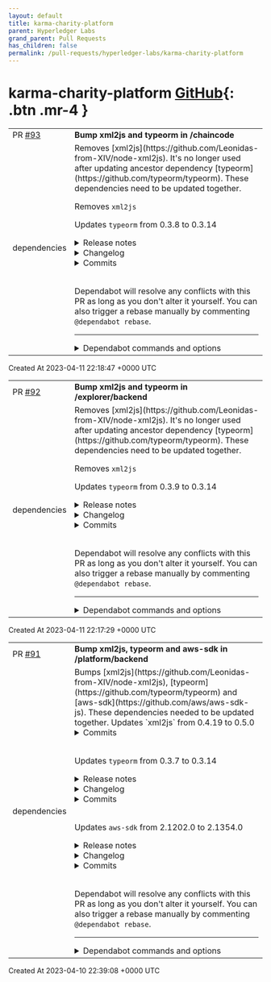 ```yaml
---
layout: default
title: karma-charity-platform
parent: Hyperledger Labs
grand_parent: Pull Requests
has_children: false
permalink: /pull-requests/hyperledger-labs/karma-charity-platform
---
```


# karma-charity-platform <span class="fs-3 right-align">[GitHub](https://github.com/hyperledger-labs/karma-charity-platform){: .btn .mr-4 }</span>


<div>
    <table>
        <tr>
            <td>
                PR <a href="https://github.com/hyperledger-labs/karma-charity-platform/pull/93" class=".btn">#93</a>
            </td>
            <td>
                <b>
                    Bump xml2js and typeorm in /chaincode
                </b>
            </td>
        </tr>
        <tr>
            <td>
                <span class="chip">dependencies</span>
            </td>
            <td>
                Removes [xml2js](https://github.com/Leonidas-from-XIV/node-xml2js). It's no longer used after updating ancestor dependency [typeorm](https://github.com/typeorm/typeorm). These dependencies need to be updated together.

Removes `xml2js`

Updates `typeorm` from 0.3.8 to 0.3.14
<details>
<summary>Release notes</summary>
<p><em>Sourced from <a href="https://github.com/typeorm/typeorm/releases">typeorm's releases</a>.</em></p>
<blockquote>
<h2>0.3.14</h2>
<h3>Bug Fixes</h3>
<ul>
<li>drop xml &amp; yml connection option support. Addresses security issues in underlying dependency (<a href="https://redirect.github.com/typeorm/typeorm/issues/9930">#9930</a>) (<a href="https://github.com/typeorm/typeorm/commit/7dac12c2b18be34fb63ebfde988eb0825ec21384">7dac12c</a>)</li>
</ul>
<h3>Features</h3>
<ul>
<li>QueryBuilder performance optimizations (<a href="https://redirect.github.com/typeorm/typeorm/issues/9914">#9914</a>) (<a href="https://github.com/typeorm/typeorm/commit/12e9db07b6b9676e63fff5f55a45b1d269716ed9">12e9db0</a>)</li>
</ul>
<h2>0.3.13</h2>
<h3>Bug Fixes</h3>
<ul>
<li>firstCapital=true not working in camelCase() function (<a href="https://github.com/typeorm/typeorm/commit/f1330ad6e23bea65a16b4f1c4199f10f3fa7282b">f1330ad</a>)</li>
<li>handles &quot;query&quot; relation loading strategy for TreeRepositories (<a href="https://redirect.github.com/typeorm/typeorm/issues/9680">#9680</a>) (<a href="https://github.com/typeorm/typeorm/commit/a11809e1b20cc77fd2767b8bab2500a0c7e20d23">a11809e</a>), closes <a href="https://redirect.github.com/typeorm/typeorm/issues/9673">#9673</a></li>
<li>improve EntityNotFound error message in QueryBuilder.findOneOrFail (<a href="https://redirect.github.com/typeorm/typeorm/issues/9872">#9872</a>) (<a href="https://github.com/typeorm/typeorm/commit/f7f68178640120d8c1e92b8c9be0eeaa8262b4f3">f7f6817</a>)</li>
<li>loading tables with fk in sqlite query runner (<a href="https://redirect.github.com/typeorm/typeorm/issues/9875">#9875</a>) (<a href="https://github.com/typeorm/typeorm/commit/4997da054b5cfafdbdf374b3e554e5c4e0590da7">4997da0</a>), closes <a href="https://redirect.github.com/typeorm/typeorm/issues/9266">#9266</a></li>
<li>prevent foreign key support during migration batch under sqlite (<a href="https://redirect.github.com/typeorm/typeorm/issues/9775">#9775</a>) (<a href="https://github.com/typeorm/typeorm/commit/197cc05e90c0182357d85aa1ce7ae45de99d9d98">197cc05</a>), closes <a href="https://redirect.github.com/typeorm/typeorm/issues/9770">#9770</a></li>
<li>proper default value on generating migration when default value is a function calling [Postgres] (<a href="https://redirect.github.com/typeorm/typeorm/issues/9830">#9830</a>) (<a href="https://github.com/typeorm/typeorm/commit/bebba05388a40a9f278a450d4a988865c158abb7">bebba05</a>)</li>
<li>react-native doesn't properly work in ESM projects because of circular dependency (<a href="https://redirect.github.com/typeorm/typeorm/issues/9765">#9765</a>) (<a href="https://github.com/typeorm/typeorm/commit/099fcd9b104bc930faea08f97ee3d5610118e0c4">099fcd9</a>)</li>
<li>resolve issues for mssql migration when simple-enum was changed (<a href="https://github.com/typeorm/typeorm/commit/cb154d4ca36cda251fcb9eb05a29b7758ae813cf">cb154d4</a>), closes <a href="https://redirect.github.com/typeorm/typeorm/issues/7785">#7785</a> <a href="https://redirect.github.com/typeorm/typeorm/issues/9457">#9457</a> <a href="https://redirect.github.com/typeorm/typeorm/issues/7785">#7785</a> <a href="https://redirect.github.com/typeorm/typeorm/issues/9457">#9457</a></li>
<li>resolves issue with mssql column recreation (<a href="https://redirect.github.com/typeorm/typeorm/issues/9773">#9773</a>) (<a href="https://github.com/typeorm/typeorm/commit/07221a364682b567533c93130efb4f5189e009a9">07221a3</a>), closes <a href="https://redirect.github.com/typeorm/typeorm/issues/9399">#9399</a></li>
<li>transform values for FindOperators <a href="https://redirect.github.com/typeorm/typeorm/issues/9381">#9381</a> (<a href="https://redirect.github.com/typeorm/typeorm/issues/9777">#9777</a>) (<a href="https://github.com/typeorm/typeorm/commit/de1228deace974eca3e9dd3956208ebe4cd9347f">de1228d</a>), closes <a href="https://redirect.github.com/typeorm/typeorm/issues/9816">#9816</a></li>
<li>use forward slashes when normalizing path (<a href="https://redirect.github.com/typeorm/typeorm/issues/9768">#9768</a>) (<a href="https://github.com/typeorm/typeorm/commit/58fc08840a4a64ca1935391f4709a784c3f0b373">58fc088</a>), closes <a href="https://redirect.github.com/typeorm/typeorm/issues/9766">#9766</a></li>
<li>use object create if entity skip constructor is set (<a href="https://redirect.github.com/typeorm/typeorm/issues/9831">#9831</a>) (<a href="https://github.com/typeorm/typeorm/commit/a8689795dad796338e2a291a6a2fda89b00ef243">a868979</a>)</li>
</ul>
<h3>Features</h3>
<ul>
<li>add support for json datatype for sqlite (<a href="https://redirect.github.com/typeorm/typeorm/issues/9744">#9744</a>) (<a href="https://github.com/typeorm/typeorm/commit/4ac8c00117417ae622368aabe36d0fd5c676bd00">4ac8c00</a>)</li>
<li>add support for STI on EntitySchema (<a href="https://redirect.github.com/typeorm/typeorm/issues/9834">#9834</a>) (<a href="https://github.com/typeorm/typeorm/commit/bc306fb5a2c4dc02d04632af2b2f6c697a684356">bc306fb</a>), closes <a href="https://redirect.github.com/typeorm/typeorm/issues/9833">#9833</a></li>
<li>allow type FindOptionsOrderValue for order by object property (<a href="https://redirect.github.com/typeorm/typeorm/issues/9895">#9895</a>) (<a href="https://redirect.github.com/typeorm/typeorm/issues/9896">#9896</a>) (<a href="https://github.com/typeorm/typeorm/commit/0814970a9cc2c958199c9d74d1ef313de43dab50">0814970</a>)</li>
<li>Broadcast identifier for removed related entities  (<a href="https://redirect.github.com/typeorm/typeorm/issues/9913">#9913</a>) (<a href="https://github.com/typeorm/typeorm/commit/f530811b0da2863711db3467e55bf815c66b4b4b">f530811</a>)</li>
<li>leftJoinAndMapOne and innerJoinAndMapOne map result to entity (<a href="https://redirect.github.com/typeorm/typeorm/issues/9354">#9354</a>) (<a href="https://github.com/typeorm/typeorm/commit/947ffc34324c1d692496804e43dafa6302efc1db">947ffc3</a>)</li>
</ul>
<h2>0.3.12</h2>
<h3>Bug Fixes</h3>
<ul>
<li>allow to pass ObjectLiteral in mongo find where condition (<a href="https://redirect.github.com/typeorm/typeorm/issues/9632">#9632</a>) (<a href="https://github.com/typeorm/typeorm/commit/4eda5df8693d1a659ff5c3461124cf05619fdd72">4eda5df</a>), closes <a href="https://redirect.github.com/typeorm/typeorm/issues/9518">#9518</a></li>
<li>DataSource.setOptions doesn't properly update the database in the drivers (<a href="https://redirect.github.com/typeorm/typeorm/issues/9635">#9635</a>) (<a href="https://github.com/typeorm/typeorm/commit/a95bed7c05d10eb4b508e225faa4cb3c7ea7944f">a95bed7</a>)</li>
<li>Fix grammar error in no migrations found log (<a href="https://redirect.github.com/typeorm/typeorm/issues/9754">#9754</a>) (<a href="https://github.com/typeorm/typeorm/commit/6fb212187fdf97c07c41aad20d4f5503dfd44215">6fb2121</a>)</li>
<li>improved <code>FindOptionsWhere</code> behavior with union types (<a href="https://redirect.github.com/typeorm/typeorm/issues/9607">#9607</a>) (<a href="https://github.com/typeorm/typeorm/commit/7726f5ad1ec0c826510202a0f2cbeea705547eee">7726f5a</a>)</li>
<li>Incorrect enum default value when table name contains dash character (<a href="https://redirect.github.com/typeorm/typeorm/issues/9685">#9685</a>) (<a href="https://github.com/typeorm/typeorm/commit/b3b0c118a40441b31ac18ee7ce0cea0696b701ab">b3b0c11</a>)</li>
<li>incorrect sorting of entities with multi-inheritances (<a href="https://redirect.github.com/typeorm/typeorm/issues/9406">#9406</a>) (<a href="https://github.com/typeorm/typeorm/commit/54ca9dd801a77e011c2faf056b9e12845ccde82b">54ca9dd</a>)</li>
<li>make sure &quot;require&quot; is defined in the environment (<a href="https://github.com/typeorm/typeorm/commit/1a9b9fbcd683b2a28acbd26e39ac98dc6b60f001">1a9b9fb</a>)</li>
<li>materialized hints support for cte (<a href="https://redirect.github.com/typeorm/typeorm/issues/9605">#9605</a>) (<a href="https://github.com/typeorm/typeorm/commit/67973b4726500fc835639ffc302e0b6b20093df4">67973b4</a>)</li>
<li>multiple select queries during db sync in sqlite (<a href="https://redirect.github.com/typeorm/typeorm/issues/9639">#9639</a>) (<a href="https://github.com/typeorm/typeorm/commit/6c928a4aa002cf5db0733055c0a754e97e4b43b3">6c928a4</a>)</li>
<li>overriding caching settings when alwaysEnabled is true (<a href="https://redirect.github.com/typeorm/typeorm/issues/9731">#9731</a>) (<a href="https://github.com/typeorm/typeorm/commit/4df969ea6254f9f69c371a72d80e857ab7c1f62d">4df969e</a>)</li>
<li>redundant Unique constraint on primary join column in Postgres (<a href="https://redirect.github.com/typeorm/typeorm/issues/9677">#9677</a>) (<a href="https://github.com/typeorm/typeorm/commit/b8704f87d2e06c048dea3f0b408ab18738acf7d7">b8704f8</a>)</li>
<li>remove unnecessary .js extension in imports (<a href="https://redirect.github.com/typeorm/typeorm/issues/9713">#9713</a>) (<a href="https://github.com/typeorm/typeorm/commit/6b37e3818bd74541cadbd44e55c84df510e41e3a">6b37e38</a>)</li>
<li>resolve issue with &quot;simple-enum&quot; synchronization in SQLite (<a href="https://redirect.github.com/typeorm/typeorm/issues/9716">#9716</a>) (<a href="https://github.com/typeorm/typeorm/commit/c77c43e2423201bdc2ede85ae921447570685585">c77c43e</a>), closes <a href="https://redirect.github.com/typeorm/typeorm/issues/9715">#9715</a></li>
</ul>
<!-- raw HTML omitted -->
</blockquote>
<p>... (truncated)</p>
</details>
<details>
<summary>Changelog</summary>
<p><em>Sourced from <a href="https://github.com/typeorm/typeorm/blob/master/CHANGELOG.md">typeorm's changelog</a>.</em></p>
<blockquote>
<h2><a href="https://github.com/typeorm/typeorm/compare/0.3.12...0.3.14">0.3.14</a> (2023-04-09)</h2>
<h3>Bug Fixes</h3>
<ul>
<li>drop xml &amp; yml connection option support. Addresses security issues in underlying dependency (<a href="https://redirect.github.com/typeorm/typeorm/issues/9930">#9930</a>) (<a href="https://github.com/typeorm/typeorm/commit/7dac12c2b18be34fb63ebfde988eb0825ec21384">7dac12c</a>)</li>
</ul>
<h3>Features</h3>
<ul>
<li>QueryBuilder performance optimizations (<a href="https://redirect.github.com/typeorm/typeorm/issues/9914">#9914</a>) (<a href="https://github.com/typeorm/typeorm/commit/12e9db07b6b9676e63fff5f55a45b1d269716ed9">12e9db0</a>)</li>
</ul>
<h2><a href="https://github.com/typeorm/typeorm/compare/0.3.12...0.3.13">0.3.13</a> (2023-04-06)</h2>
<h3>Bug Fixes</h3>
<ul>
<li>firstCapital=true not working in camelCase() function (<a href="https://github.com/typeorm/typeorm/commit/f1330ad6e23bea65a16b4f1c4199f10f3fa7282b">f1330ad</a>)</li>
<li>handles &quot;query&quot; relation loading strategy for TreeRepositories (<a href="https://redirect.github.com/typeorm/typeorm/issues/9680">#9680</a>) (<a href="https://github.com/typeorm/typeorm/commit/a11809e1b20cc77fd2767b8bab2500a0c7e20d23">a11809e</a>), closes <a href="https://redirect.github.com/typeorm/typeorm/issues/9673">#9673</a></li>
<li>improve EntityNotFound error message in QueryBuilder.findOneOrFail (<a href="https://redirect.github.com/typeorm/typeorm/issues/9872">#9872</a>) (<a href="https://github.com/typeorm/typeorm/commit/f7f68178640120d8c1e92b8c9be0eeaa8262b4f3">f7f6817</a>)</li>
<li>loading tables with fk in sqlite query runner (<a href="https://redirect.github.com/typeorm/typeorm/issues/9875">#9875</a>) (<a href="https://github.com/typeorm/typeorm/commit/4997da054b5cfafdbdf374b3e554e5c4e0590da7">4997da0</a>), closes <a href="https://redirect.github.com/typeorm/typeorm/issues/9266">#9266</a></li>
<li>prevent foreign key support during migration batch under sqlite (<a href="https://redirect.github.com/typeorm/typeorm/issues/9775">#9775</a>) (<a href="https://github.com/typeorm/typeorm/commit/197cc05e90c0182357d85aa1ce7ae45de99d9d98">197cc05</a>), closes <a href="https://redirect.github.com/typeorm/typeorm/issues/9770">#9770</a></li>
<li>proper default value on generating migration when default value is a function calling [Postgres] (<a href="https://redirect.github.com/typeorm/typeorm/issues/9830">#9830</a>) (<a href="https://github.com/typeorm/typeorm/commit/bebba05388a40a9f278a450d4a988865c158abb7">bebba05</a>)</li>
<li>react-native doesn't properly work in ESM projects because of circular dependency (<a href="https://redirect.github.com/typeorm/typeorm/issues/9765">#9765</a>) (<a href="https://github.com/typeorm/typeorm/commit/099fcd9b104bc930faea08f97ee3d5610118e0c4">099fcd9</a>)</li>
<li>resolve issues for mssql migration when simple-enum was changed (<a href="https://github.com/typeorm/typeorm/commit/cb154d4ca36cda251fcb9eb05a29b7758ae813cf">cb154d4</a>), closes <a href="https://redirect.github.com/typeorm/typeorm/issues/7785">#7785</a> <a href="https://redirect.github.com/typeorm/typeorm/issues/9457">#9457</a> <a href="https://redirect.github.com/typeorm/typeorm/issues/7785">#7785</a> <a href="https://redirect.github.com/typeorm/typeorm/issues/9457">#9457</a></li>
<li>resolves issue with mssql column recreation (<a href="https://redirect.github.com/typeorm/typeorm/issues/9773">#9773</a>) (<a href="https://github.com/typeorm/typeorm/commit/07221a364682b567533c93130efb4f5189e009a9">07221a3</a>), closes <a href="https://redirect.github.com/typeorm/typeorm/issues/9399">#9399</a></li>
<li>transform values for FindOperators <a href="https://redirect.github.com/typeorm/typeorm/issues/9381">#9381</a> (<a href="https://redirect.github.com/typeorm/typeorm/issues/9777">#9777</a>) (<a href="https://github.com/typeorm/typeorm/commit/de1228deace974eca3e9dd3956208ebe4cd9347f">de1228d</a>), closes <a href="https://redirect.github.com/typeorm/typeorm/issues/9816">#9816</a></li>
<li>use forward slashes when normalizing path (<a href="https://redirect.github.com/typeorm/typeorm/issues/9768">#9768</a>) (<a href="https://github.com/typeorm/typeorm/commit/58fc08840a4a64ca1935391f4709a784c3f0b373">58fc088</a>), closes <a href="https://redirect.github.com/typeorm/typeorm/issues/9766">#9766</a></li>
<li>use object create if entity skip constructor is set (<a href="https://redirect.github.com/typeorm/typeorm/issues/9831">#9831</a>) (<a href="https://github.com/typeorm/typeorm/commit/a8689795dad796338e2a291a6a2fda89b00ef243">a868979</a>)</li>
</ul>
<h3>Features</h3>
<ul>
<li>add support for json datatype for sqlite (<a href="https://redirect.github.com/typeorm/typeorm/issues/9744">#9744</a>) (<a href="https://github.com/typeorm/typeorm/commit/4ac8c00117417ae622368aabe36d0fd5c676bd00">4ac8c00</a>)</li>
<li>add support for STI on EntitySchema (<a href="https://redirect.github.com/typeorm/typeorm/issues/9834">#9834</a>) (<a href="https://github.com/typeorm/typeorm/commit/bc306fb5a2c4dc02d04632af2b2f6c697a684356">bc306fb</a>), closes <a href="https://redirect.github.com/typeorm/typeorm/issues/9833">#9833</a></li>
<li>allow type FindOptionsOrderValue for order by object property (<a href="https://redirect.github.com/typeorm/typeorm/issues/9895">#9895</a>) (<a href="https://redirect.github.com/typeorm/typeorm/issues/9896">#9896</a>) (<a href="https://github.com/typeorm/typeorm/commit/0814970a9cc2c958199c9d74d1ef313de43dab50">0814970</a>)</li>
<li>Broadcast identifier for removed related entities  (<a href="https://redirect.github.com/typeorm/typeorm/issues/9913">#9913</a>) (<a href="https://github.com/typeorm/typeorm/commit/f530811b0da2863711db3467e55bf815c66b4b4b">f530811</a>)</li>
<li>leftJoinAndMapOne and innerJoinAndMapOne map result to entity (<a href="https://redirect.github.com/typeorm/typeorm/issues/9354">#9354</a>) (<a href="https://github.com/typeorm/typeorm/commit/947ffc34324c1d692496804e43dafa6302efc1db">947ffc3</a>)</li>
</ul>
<h2><a href="https://github.com/typeorm/typeorm/compare/0.3.11...0.3.12">0.3.12</a> (2023-02-07)</h2>
<h3>Bug Fixes</h3>
<ul>
<li>allow to pass ObjectLiteral in mongo find where condition (<a href="https://redirect.github.com/typeorm/typeorm/issues/9632">#9632</a>) (<a href="https://github.com/typeorm/typeorm/commit/4eda5df8693d1a659ff5c3461124cf05619fdd72">4eda5df</a>), closes <a href="https://redirect.github.com/typeorm/typeorm/issues/9518">#9518</a></li>
<li>DataSource.setOptions doesn't properly update the database in the drivers (<a href="https://redirect.github.com/typeorm/typeorm/issues/9635">#9635</a>) (<a href="https://github.com/typeorm/typeorm/commit/a95bed7c05d10eb4b508e225faa4cb3c7ea7944f">a95bed7</a>)</li>
<li>Fix grammar error in no migrations found log (<a href="https://redirect.github.com/typeorm/typeorm/issues/9754">#9754</a>) (<a href="https://github.com/typeorm/typeorm/commit/6fb212187fdf97c07c41aad20d4f5503dfd44215">6fb2121</a>)</li>
<li>improved <code>FindOptionsWhere</code> behavior with union types (<a href="https://redirect.github.com/typeorm/typeorm/issues/9607">#9607</a>) (<a href="https://github.com/typeorm/typeorm/commit/7726f5ad1ec0c826510202a0f2cbeea705547eee">7726f5a</a>)</li>
<li>Incorrect enum default value when table name contains dash character (<a href="https://redirect.github.com/typeorm/typeorm/issues/9685">#9685</a>) (<a href="https://github.com/typeorm/typeorm/commit/b3b0c118a40441b31ac18ee7ce0cea0696b701ab">b3b0c11</a>)</li>
<li>incorrect sorting of entities with multi-inheritances (<a href="https://redirect.github.com/typeorm/typeorm/issues/9406">#9406</a>) (<a href="https://github.com/typeorm/typeorm/commit/54ca9dd801a77e011c2faf056b9e12845ccde82b">54ca9dd</a>)</li>
<li>make sure &quot;require&quot; is defined in the environment (<a href="https://github.com/typeorm/typeorm/commit/1a9b9fbcd683b2a28acbd26e39ac98dc6b60f001">1a9b9fb</a>)</li>
<li>materialized hints support for cte (<a href="https://redirect.github.com/typeorm/typeorm/issues/9605">#9605</a>) (<a href="https://github.com/typeorm/typeorm/commit/67973b4726500fc835639ffc302e0b6b20093df4">67973b4</a>)</li>
<li>multiple select queries during db sync in sqlite (<a href="https://redirect.github.com/typeorm/typeorm/issues/9639">#9639</a>) (<a href="https://github.com/typeorm/typeorm/commit/6c928a4aa002cf5db0733055c0a754e97e4b43b3">6c928a4</a>)</li>
<li>overriding caching settings when alwaysEnabled is true (<a href="https://redirect.github.com/typeorm/typeorm/issues/9731">#9731</a>) (<a href="https://github.com/typeorm/typeorm/commit/4df969ea6254f9f69c371a72d80e857ab7c1f62d">4df969e</a>)</li>
</ul>
<!-- raw HTML omitted -->
</blockquote>
<p>... (truncated)</p>
</details>
<details>
<summary>Commits</summary>
<ul>
<li><a href="https://github.com/typeorm/typeorm/commit/5e3c565dce843b2deeefa3327340a79e0fc54e66"><code>5e3c565</code></a> version bump</li>
<li><a href="https://github.com/typeorm/typeorm/commit/7dac12c2b18be34fb63ebfde988eb0825ec21384"><code>7dac12c</code></a> fix: drop xml &amp; yml connection option support (<a href="https://redirect.github.com/typeorm/typeorm/issues/9930">#9930</a>)</li>
<li><a href="https://github.com/typeorm/typeorm/commit/daf1b47a609cb5090b71e537668ee115a98b1dc9"><code>daf1b47</code></a> fix: wrong dependency version in init command</li>
<li><a href="https://github.com/typeorm/typeorm/commit/0194f179fee8f346bbf82325716df6935aebda5e"><code>0194f17</code></a> version bump</li>
<li><a href="https://github.com/typeorm/typeorm/commit/12e9db07b6b9676e63fff5f55a45b1d269716ed9"><code>12e9db0</code></a> feat: QueryBuilder performance optimizations (<a href="https://redirect.github.com/typeorm/typeorm/issues/9914">#9914</a>)</li>
<li><a href="https://github.com/typeorm/typeorm/commit/f1330ad6e23bea65a16b4f1c4199f10f3fa7282b"><code>f1330ad</code></a> fix: firstCapital=true not working in camelCase() function</li>
<li><a href="https://github.com/typeorm/typeorm/commit/a11809e1b20cc77fd2767b8bab2500a0c7e20d23"><code>a11809e</code></a> fix: handles &quot;query&quot; relation loading strategy for TreeRepositories (<a href="https://redirect.github.com/typeorm/typeorm/issues/9680">#9680</a>)</li>
<li><a href="https://github.com/typeorm/typeorm/commit/947ffc34324c1d692496804e43dafa6302efc1db"><code>947ffc3</code></a> feat: leftJoinAndMapOne and innerJoinAndMapOne map result to entity (<a href="https://redirect.github.com/typeorm/typeorm/issues/9354">#9354</a>)</li>
<li><a href="https://github.com/typeorm/typeorm/commit/de1228deace974eca3e9dd3956208ebe4cd9347f"><code>de1228d</code></a> fix: transform values for FindOperators <a href="https://redirect.github.com/typeorm/typeorm/issues/9381">#9381</a> (<a href="https://redirect.github.com/typeorm/typeorm/issues/9777">#9777</a>)</li>
<li><a href="https://github.com/typeorm/typeorm/commit/197cc05e90c0182357d85aa1ce7ae45de99d9d98"><code>197cc05</code></a> fix: prevent foreign key support during migration batch under sqlite (<a href="https://redirect.github.com/typeorm/typeorm/issues/9775">#9775</a>)</li>
<li>Additional commits viewable in <a href="https://github.com/typeorm/typeorm/compare/0.3.8...0.3.14">compare view</a></li>
</ul>
</details>
<br />


Dependabot will resolve any conflicts with this PR as long as you don't alter it yourself. You can also trigger a rebase manually by commenting `@dependabot rebase`.

[//]: # (dependabot-automerge-start)
[//]: # (dependabot-automerge-end)

---

<details>
<summary>Dependabot commands and options</summary>
<br />

You can trigger Dependabot actions by commenting on this PR:
- `@dependabot rebase` will rebase this PR
- `@dependabot recreate` will recreate this PR, overwriting any edits that have been made to it
- `@dependabot merge` will merge this PR after your CI passes on it
- `@dependabot squash and merge` will squash and merge this PR after your CI passes on it
- `@dependabot cancel merge` will cancel a previously requested merge and block automerging
- `@dependabot reopen` will reopen this PR if it is closed
- `@dependabot close` will close this PR and stop Dependabot recreating it. You can achieve the same result by closing it manually
- `@dependabot ignore this major version` will close this PR and stop Dependabot creating any more for this major version (unless you reopen the PR or upgrade to it yourself)
- `@dependabot ignore this minor version` will close this PR and stop Dependabot creating any more for this minor version (unless you reopen the PR or upgrade to it yourself)
- `@dependabot ignore this dependency` will close this PR and stop Dependabot creating any more for this dependency (unless you reopen the PR or upgrade to it yourself)
You can disable automated security fix PRs for this repo from the [Security Alerts page](https://github.com/hyperledger-labs/karma-charity-platform/network/alerts).

</details>
            </td>
        </tr>
    </table>
    <div class="right-align">
        Created At 2023-04-11 22:18:47 +0000 UTC
    </div>
</div>

<div>
    <table>
        <tr>
            <td>
                PR <a href="https://github.com/hyperledger-labs/karma-charity-platform/pull/92" class=".btn">#92</a>
            </td>
            <td>
                <b>
                    Bump xml2js and typeorm in /explorer/backend
                </b>
            </td>
        </tr>
        <tr>
            <td>
                <span class="chip">dependencies</span>
            </td>
            <td>
                Removes [xml2js](https://github.com/Leonidas-from-XIV/node-xml2js). It's no longer used after updating ancestor dependency [typeorm](https://github.com/typeorm/typeorm). These dependencies need to be updated together.

Removes `xml2js`

Updates `typeorm` from 0.3.9 to 0.3.14
<details>
<summary>Release notes</summary>
<p><em>Sourced from <a href="https://github.com/typeorm/typeorm/releases">typeorm's releases</a>.</em></p>
<blockquote>
<h2>0.3.14</h2>
<h3>Bug Fixes</h3>
<ul>
<li>drop xml &amp; yml connection option support. Addresses security issues in underlying dependency (<a href="https://redirect.github.com/typeorm/typeorm/issues/9930">#9930</a>) (<a href="https://github.com/typeorm/typeorm/commit/7dac12c2b18be34fb63ebfde988eb0825ec21384">7dac12c</a>)</li>
</ul>
<h3>Features</h3>
<ul>
<li>QueryBuilder performance optimizations (<a href="https://redirect.github.com/typeorm/typeorm/issues/9914">#9914</a>) (<a href="https://github.com/typeorm/typeorm/commit/12e9db07b6b9676e63fff5f55a45b1d269716ed9">12e9db0</a>)</li>
</ul>
<h2>0.3.13</h2>
<h3>Bug Fixes</h3>
<ul>
<li>firstCapital=true not working in camelCase() function (<a href="https://github.com/typeorm/typeorm/commit/f1330ad6e23bea65a16b4f1c4199f10f3fa7282b">f1330ad</a>)</li>
<li>handles &quot;query&quot; relation loading strategy for TreeRepositories (<a href="https://redirect.github.com/typeorm/typeorm/issues/9680">#9680</a>) (<a href="https://github.com/typeorm/typeorm/commit/a11809e1b20cc77fd2767b8bab2500a0c7e20d23">a11809e</a>), closes <a href="https://redirect.github.com/typeorm/typeorm/issues/9673">#9673</a></li>
<li>improve EntityNotFound error message in QueryBuilder.findOneOrFail (<a href="https://redirect.github.com/typeorm/typeorm/issues/9872">#9872</a>) (<a href="https://github.com/typeorm/typeorm/commit/f7f68178640120d8c1e92b8c9be0eeaa8262b4f3">f7f6817</a>)</li>
<li>loading tables with fk in sqlite query runner (<a href="https://redirect.github.com/typeorm/typeorm/issues/9875">#9875</a>) (<a href="https://github.com/typeorm/typeorm/commit/4997da054b5cfafdbdf374b3e554e5c4e0590da7">4997da0</a>), closes <a href="https://redirect.github.com/typeorm/typeorm/issues/9266">#9266</a></li>
<li>prevent foreign key support during migration batch under sqlite (<a href="https://redirect.github.com/typeorm/typeorm/issues/9775">#9775</a>) (<a href="https://github.com/typeorm/typeorm/commit/197cc05e90c0182357d85aa1ce7ae45de99d9d98">197cc05</a>), closes <a href="https://redirect.github.com/typeorm/typeorm/issues/9770">#9770</a></li>
<li>proper default value on generating migration when default value is a function calling [Postgres] (<a href="https://redirect.github.com/typeorm/typeorm/issues/9830">#9830</a>) (<a href="https://github.com/typeorm/typeorm/commit/bebba05388a40a9f278a450d4a988865c158abb7">bebba05</a>)</li>
<li>react-native doesn't properly work in ESM projects because of circular dependency (<a href="https://redirect.github.com/typeorm/typeorm/issues/9765">#9765</a>) (<a href="https://github.com/typeorm/typeorm/commit/099fcd9b104bc930faea08f97ee3d5610118e0c4">099fcd9</a>)</li>
<li>resolve issues for mssql migration when simple-enum was changed (<a href="https://github.com/typeorm/typeorm/commit/cb154d4ca36cda251fcb9eb05a29b7758ae813cf">cb154d4</a>), closes <a href="https://redirect.github.com/typeorm/typeorm/issues/7785">#7785</a> <a href="https://redirect.github.com/typeorm/typeorm/issues/9457">#9457</a> <a href="https://redirect.github.com/typeorm/typeorm/issues/7785">#7785</a> <a href="https://redirect.github.com/typeorm/typeorm/issues/9457">#9457</a></li>
<li>resolves issue with mssql column recreation (<a href="https://redirect.github.com/typeorm/typeorm/issues/9773">#9773</a>) (<a href="https://github.com/typeorm/typeorm/commit/07221a364682b567533c93130efb4f5189e009a9">07221a3</a>), closes <a href="https://redirect.github.com/typeorm/typeorm/issues/9399">#9399</a></li>
<li>transform values for FindOperators <a href="https://redirect.github.com/typeorm/typeorm/issues/9381">#9381</a> (<a href="https://redirect.github.com/typeorm/typeorm/issues/9777">#9777</a>) (<a href="https://github.com/typeorm/typeorm/commit/de1228deace974eca3e9dd3956208ebe4cd9347f">de1228d</a>), closes <a href="https://redirect.github.com/typeorm/typeorm/issues/9816">#9816</a></li>
<li>use forward slashes when normalizing path (<a href="https://redirect.github.com/typeorm/typeorm/issues/9768">#9768</a>) (<a href="https://github.com/typeorm/typeorm/commit/58fc08840a4a64ca1935391f4709a784c3f0b373">58fc088</a>), closes <a href="https://redirect.github.com/typeorm/typeorm/issues/9766">#9766</a></li>
<li>use object create if entity skip constructor is set (<a href="https://redirect.github.com/typeorm/typeorm/issues/9831">#9831</a>) (<a href="https://github.com/typeorm/typeorm/commit/a8689795dad796338e2a291a6a2fda89b00ef243">a868979</a>)</li>
</ul>
<h3>Features</h3>
<ul>
<li>add support for json datatype for sqlite (<a href="https://redirect.github.com/typeorm/typeorm/issues/9744">#9744</a>) (<a href="https://github.com/typeorm/typeorm/commit/4ac8c00117417ae622368aabe36d0fd5c676bd00">4ac8c00</a>)</li>
<li>add support for STI on EntitySchema (<a href="https://redirect.github.com/typeorm/typeorm/issues/9834">#9834</a>) (<a href="https://github.com/typeorm/typeorm/commit/bc306fb5a2c4dc02d04632af2b2f6c697a684356">bc306fb</a>), closes <a href="https://redirect.github.com/typeorm/typeorm/issues/9833">#9833</a></li>
<li>allow type FindOptionsOrderValue for order by object property (<a href="https://redirect.github.com/typeorm/typeorm/issues/9895">#9895</a>) (<a href="https://redirect.github.com/typeorm/typeorm/issues/9896">#9896</a>) (<a href="https://github.com/typeorm/typeorm/commit/0814970a9cc2c958199c9d74d1ef313de43dab50">0814970</a>)</li>
<li>Broadcast identifier for removed related entities  (<a href="https://redirect.github.com/typeorm/typeorm/issues/9913">#9913</a>) (<a href="https://github.com/typeorm/typeorm/commit/f530811b0da2863711db3467e55bf815c66b4b4b">f530811</a>)</li>
<li>leftJoinAndMapOne and innerJoinAndMapOne map result to entity (<a href="https://redirect.github.com/typeorm/typeorm/issues/9354">#9354</a>) (<a href="https://github.com/typeorm/typeorm/commit/947ffc34324c1d692496804e43dafa6302efc1db">947ffc3</a>)</li>
</ul>
<h2>0.3.12</h2>
<h3>Bug Fixes</h3>
<ul>
<li>allow to pass ObjectLiteral in mongo find where condition (<a href="https://redirect.github.com/typeorm/typeorm/issues/9632">#9632</a>) (<a href="https://github.com/typeorm/typeorm/commit/4eda5df8693d1a659ff5c3461124cf05619fdd72">4eda5df</a>), closes <a href="https://redirect.github.com/typeorm/typeorm/issues/9518">#9518</a></li>
<li>DataSource.setOptions doesn't properly update the database in the drivers (<a href="https://redirect.github.com/typeorm/typeorm/issues/9635">#9635</a>) (<a href="https://github.com/typeorm/typeorm/commit/a95bed7c05d10eb4b508e225faa4cb3c7ea7944f">a95bed7</a>)</li>
<li>Fix grammar error in no migrations found log (<a href="https://redirect.github.com/typeorm/typeorm/issues/9754">#9754</a>) (<a href="https://github.com/typeorm/typeorm/commit/6fb212187fdf97c07c41aad20d4f5503dfd44215">6fb2121</a>)</li>
<li>improved <code>FindOptionsWhere</code> behavior with union types (<a href="https://redirect.github.com/typeorm/typeorm/issues/9607">#9607</a>) (<a href="https://github.com/typeorm/typeorm/commit/7726f5ad1ec0c826510202a0f2cbeea705547eee">7726f5a</a>)</li>
<li>Incorrect enum default value when table name contains dash character (<a href="https://redirect.github.com/typeorm/typeorm/issues/9685">#9685</a>) (<a href="https://github.com/typeorm/typeorm/commit/b3b0c118a40441b31ac18ee7ce0cea0696b701ab">b3b0c11</a>)</li>
<li>incorrect sorting of entities with multi-inheritances (<a href="https://redirect.github.com/typeorm/typeorm/issues/9406">#9406</a>) (<a href="https://github.com/typeorm/typeorm/commit/54ca9dd801a77e011c2faf056b9e12845ccde82b">54ca9dd</a>)</li>
<li>make sure &quot;require&quot; is defined in the environment (<a href="https://github.com/typeorm/typeorm/commit/1a9b9fbcd683b2a28acbd26e39ac98dc6b60f001">1a9b9fb</a>)</li>
<li>materialized hints support for cte (<a href="https://redirect.github.com/typeorm/typeorm/issues/9605">#9605</a>) (<a href="https://github.com/typeorm/typeorm/commit/67973b4726500fc835639ffc302e0b6b20093df4">67973b4</a>)</li>
<li>multiple select queries during db sync in sqlite (<a href="https://redirect.github.com/typeorm/typeorm/issues/9639">#9639</a>) (<a href="https://github.com/typeorm/typeorm/commit/6c928a4aa002cf5db0733055c0a754e97e4b43b3">6c928a4</a>)</li>
<li>overriding caching settings when alwaysEnabled is true (<a href="https://redirect.github.com/typeorm/typeorm/issues/9731">#9731</a>) (<a href="https://github.com/typeorm/typeorm/commit/4df969ea6254f9f69c371a72d80e857ab7c1f62d">4df969e</a>)</li>
<li>redundant Unique constraint on primary join column in Postgres (<a href="https://redirect.github.com/typeorm/typeorm/issues/9677">#9677</a>) (<a href="https://github.com/typeorm/typeorm/commit/b8704f87d2e06c048dea3f0b408ab18738acf7d7">b8704f8</a>)</li>
<li>remove unnecessary .js extension in imports (<a href="https://redirect.github.com/typeorm/typeorm/issues/9713">#9713</a>) (<a href="https://github.com/typeorm/typeorm/commit/6b37e3818bd74541cadbd44e55c84df510e41e3a">6b37e38</a>)</li>
<li>resolve issue with &quot;simple-enum&quot; synchronization in SQLite (<a href="https://redirect.github.com/typeorm/typeorm/issues/9716">#9716</a>) (<a href="https://github.com/typeorm/typeorm/commit/c77c43e2423201bdc2ede85ae921447570685585">c77c43e</a>), closes <a href="https://redirect.github.com/typeorm/typeorm/issues/9715">#9715</a></li>
</ul>
<!-- raw HTML omitted -->
</blockquote>
<p>... (truncated)</p>
</details>
<details>
<summary>Changelog</summary>
<p><em>Sourced from <a href="https://github.com/typeorm/typeorm/blob/master/CHANGELOG.md">typeorm's changelog</a>.</em></p>
<blockquote>
<h2><a href="https://github.com/typeorm/typeorm/compare/0.3.12...0.3.14">0.3.14</a> (2023-04-09)</h2>
<h3>Bug Fixes</h3>
<ul>
<li>drop xml &amp; yml connection option support. Addresses security issues in underlying dependency (<a href="https://redirect.github.com/typeorm/typeorm/issues/9930">#9930</a>) (<a href="https://github.com/typeorm/typeorm/commit/7dac12c2b18be34fb63ebfde988eb0825ec21384">7dac12c</a>)</li>
</ul>
<h3>Features</h3>
<ul>
<li>QueryBuilder performance optimizations (<a href="https://redirect.github.com/typeorm/typeorm/issues/9914">#9914</a>) (<a href="https://github.com/typeorm/typeorm/commit/12e9db07b6b9676e63fff5f55a45b1d269716ed9">12e9db0</a>)</li>
</ul>
<h2><a href="https://github.com/typeorm/typeorm/compare/0.3.12...0.3.13">0.3.13</a> (2023-04-06)</h2>
<h3>Bug Fixes</h3>
<ul>
<li>firstCapital=true not working in camelCase() function (<a href="https://github.com/typeorm/typeorm/commit/f1330ad6e23bea65a16b4f1c4199f10f3fa7282b">f1330ad</a>)</li>
<li>handles &quot;query&quot; relation loading strategy for TreeRepositories (<a href="https://redirect.github.com/typeorm/typeorm/issues/9680">#9680</a>) (<a href="https://github.com/typeorm/typeorm/commit/a11809e1b20cc77fd2767b8bab2500a0c7e20d23">a11809e</a>), closes <a href="https://redirect.github.com/typeorm/typeorm/issues/9673">#9673</a></li>
<li>improve EntityNotFound error message in QueryBuilder.findOneOrFail (<a href="https://redirect.github.com/typeorm/typeorm/issues/9872">#9872</a>) (<a href="https://github.com/typeorm/typeorm/commit/f7f68178640120d8c1e92b8c9be0eeaa8262b4f3">f7f6817</a>)</li>
<li>loading tables with fk in sqlite query runner (<a href="https://redirect.github.com/typeorm/typeorm/issues/9875">#9875</a>) (<a href="https://github.com/typeorm/typeorm/commit/4997da054b5cfafdbdf374b3e554e5c4e0590da7">4997da0</a>), closes <a href="https://redirect.github.com/typeorm/typeorm/issues/9266">#9266</a></li>
<li>prevent foreign key support during migration batch under sqlite (<a href="https://redirect.github.com/typeorm/typeorm/issues/9775">#9775</a>) (<a href="https://github.com/typeorm/typeorm/commit/197cc05e90c0182357d85aa1ce7ae45de99d9d98">197cc05</a>), closes <a href="https://redirect.github.com/typeorm/typeorm/issues/9770">#9770</a></li>
<li>proper default value on generating migration when default value is a function calling [Postgres] (<a href="https://redirect.github.com/typeorm/typeorm/issues/9830">#9830</a>) (<a href="https://github.com/typeorm/typeorm/commit/bebba05388a40a9f278a450d4a988865c158abb7">bebba05</a>)</li>
<li>react-native doesn't properly work in ESM projects because of circular dependency (<a href="https://redirect.github.com/typeorm/typeorm/issues/9765">#9765</a>) (<a href="https://github.com/typeorm/typeorm/commit/099fcd9b104bc930faea08f97ee3d5610118e0c4">099fcd9</a>)</li>
<li>resolve issues for mssql migration when simple-enum was changed (<a href="https://github.com/typeorm/typeorm/commit/cb154d4ca36cda251fcb9eb05a29b7758ae813cf">cb154d4</a>), closes <a href="https://redirect.github.com/typeorm/typeorm/issues/7785">#7785</a> <a href="https://redirect.github.com/typeorm/typeorm/issues/9457">#9457</a> <a href="https://redirect.github.com/typeorm/typeorm/issues/7785">#7785</a> <a href="https://redirect.github.com/typeorm/typeorm/issues/9457">#9457</a></li>
<li>resolves issue with mssql column recreation (<a href="https://redirect.github.com/typeorm/typeorm/issues/9773">#9773</a>) (<a href="https://github.com/typeorm/typeorm/commit/07221a364682b567533c93130efb4f5189e009a9">07221a3</a>), closes <a href="https://redirect.github.com/typeorm/typeorm/issues/9399">#9399</a></li>
<li>transform values for FindOperators <a href="https://redirect.github.com/typeorm/typeorm/issues/9381">#9381</a> (<a href="https://redirect.github.com/typeorm/typeorm/issues/9777">#9777</a>) (<a href="https://github.com/typeorm/typeorm/commit/de1228deace974eca3e9dd3956208ebe4cd9347f">de1228d</a>), closes <a href="https://redirect.github.com/typeorm/typeorm/issues/9816">#9816</a></li>
<li>use forward slashes when normalizing path (<a href="https://redirect.github.com/typeorm/typeorm/issues/9768">#9768</a>) (<a href="https://github.com/typeorm/typeorm/commit/58fc08840a4a64ca1935391f4709a784c3f0b373">58fc088</a>), closes <a href="https://redirect.github.com/typeorm/typeorm/issues/9766">#9766</a></li>
<li>use object create if entity skip constructor is set (<a href="https://redirect.github.com/typeorm/typeorm/issues/9831">#9831</a>) (<a href="https://github.com/typeorm/typeorm/commit/a8689795dad796338e2a291a6a2fda89b00ef243">a868979</a>)</li>
</ul>
<h3>Features</h3>
<ul>
<li>add support for json datatype for sqlite (<a href="https://redirect.github.com/typeorm/typeorm/issues/9744">#9744</a>) (<a href="https://github.com/typeorm/typeorm/commit/4ac8c00117417ae622368aabe36d0fd5c676bd00">4ac8c00</a>)</li>
<li>add support for STI on EntitySchema (<a href="https://redirect.github.com/typeorm/typeorm/issues/9834">#9834</a>) (<a href="https://github.com/typeorm/typeorm/commit/bc306fb5a2c4dc02d04632af2b2f6c697a684356">bc306fb</a>), closes <a href="https://redirect.github.com/typeorm/typeorm/issues/9833">#9833</a></li>
<li>allow type FindOptionsOrderValue for order by object property (<a href="https://redirect.github.com/typeorm/typeorm/issues/9895">#9895</a>) (<a href="https://redirect.github.com/typeorm/typeorm/issues/9896">#9896</a>) (<a href="https://github.com/typeorm/typeorm/commit/0814970a9cc2c958199c9d74d1ef313de43dab50">0814970</a>)</li>
<li>Broadcast identifier for removed related entities  (<a href="https://redirect.github.com/typeorm/typeorm/issues/9913">#9913</a>) (<a href="https://github.com/typeorm/typeorm/commit/f530811b0da2863711db3467e55bf815c66b4b4b">f530811</a>)</li>
<li>leftJoinAndMapOne and innerJoinAndMapOne map result to entity (<a href="https://redirect.github.com/typeorm/typeorm/issues/9354">#9354</a>) (<a href="https://github.com/typeorm/typeorm/commit/947ffc34324c1d692496804e43dafa6302efc1db">947ffc3</a>)</li>
</ul>
<h2><a href="https://github.com/typeorm/typeorm/compare/0.3.11...0.3.12">0.3.12</a> (2023-02-07)</h2>
<h3>Bug Fixes</h3>
<ul>
<li>allow to pass ObjectLiteral in mongo find where condition (<a href="https://redirect.github.com/typeorm/typeorm/issues/9632">#9632</a>) (<a href="https://github.com/typeorm/typeorm/commit/4eda5df8693d1a659ff5c3461124cf05619fdd72">4eda5df</a>), closes <a href="https://redirect.github.com/typeorm/typeorm/issues/9518">#9518</a></li>
<li>DataSource.setOptions doesn't properly update the database in the drivers (<a href="https://redirect.github.com/typeorm/typeorm/issues/9635">#9635</a>) (<a href="https://github.com/typeorm/typeorm/commit/a95bed7c05d10eb4b508e225faa4cb3c7ea7944f">a95bed7</a>)</li>
<li>Fix grammar error in no migrations found log (<a href="https://redirect.github.com/typeorm/typeorm/issues/9754">#9754</a>) (<a href="https://github.com/typeorm/typeorm/commit/6fb212187fdf97c07c41aad20d4f5503dfd44215">6fb2121</a>)</li>
<li>improved <code>FindOptionsWhere</code> behavior with union types (<a href="https://redirect.github.com/typeorm/typeorm/issues/9607">#9607</a>) (<a href="https://github.com/typeorm/typeorm/commit/7726f5ad1ec0c826510202a0f2cbeea705547eee">7726f5a</a>)</li>
<li>Incorrect enum default value when table name contains dash character (<a href="https://redirect.github.com/typeorm/typeorm/issues/9685">#9685</a>) (<a href="https://github.com/typeorm/typeorm/commit/b3b0c118a40441b31ac18ee7ce0cea0696b701ab">b3b0c11</a>)</li>
<li>incorrect sorting of entities with multi-inheritances (<a href="https://redirect.github.com/typeorm/typeorm/issues/9406">#9406</a>) (<a href="https://github.com/typeorm/typeorm/commit/54ca9dd801a77e011c2faf056b9e12845ccde82b">54ca9dd</a>)</li>
<li>make sure &quot;require&quot; is defined in the environment (<a href="https://github.com/typeorm/typeorm/commit/1a9b9fbcd683b2a28acbd26e39ac98dc6b60f001">1a9b9fb</a>)</li>
<li>materialized hints support for cte (<a href="https://redirect.github.com/typeorm/typeorm/issues/9605">#9605</a>) (<a href="https://github.com/typeorm/typeorm/commit/67973b4726500fc835639ffc302e0b6b20093df4">67973b4</a>)</li>
<li>multiple select queries during db sync in sqlite (<a href="https://redirect.github.com/typeorm/typeorm/issues/9639">#9639</a>) (<a href="https://github.com/typeorm/typeorm/commit/6c928a4aa002cf5db0733055c0a754e97e4b43b3">6c928a4</a>)</li>
<li>overriding caching settings when alwaysEnabled is true (<a href="https://redirect.github.com/typeorm/typeorm/issues/9731">#9731</a>) (<a href="https://github.com/typeorm/typeorm/commit/4df969ea6254f9f69c371a72d80e857ab7c1f62d">4df969e</a>)</li>
</ul>
<!-- raw HTML omitted -->
</blockquote>
<p>... (truncated)</p>
</details>
<details>
<summary>Commits</summary>
<ul>
<li><a href="https://github.com/typeorm/typeorm/commit/5e3c565dce843b2deeefa3327340a79e0fc54e66"><code>5e3c565</code></a> version bump</li>
<li><a href="https://github.com/typeorm/typeorm/commit/7dac12c2b18be34fb63ebfde988eb0825ec21384"><code>7dac12c</code></a> fix: drop xml &amp; yml connection option support (<a href="https://redirect.github.com/typeorm/typeorm/issues/9930">#9930</a>)</li>
<li><a href="https://github.com/typeorm/typeorm/commit/daf1b47a609cb5090b71e537668ee115a98b1dc9"><code>daf1b47</code></a> fix: wrong dependency version in init command</li>
<li><a href="https://github.com/typeorm/typeorm/commit/0194f179fee8f346bbf82325716df6935aebda5e"><code>0194f17</code></a> version bump</li>
<li><a href="https://github.com/typeorm/typeorm/commit/12e9db07b6b9676e63fff5f55a45b1d269716ed9"><code>12e9db0</code></a> feat: QueryBuilder performance optimizations (<a href="https://redirect.github.com/typeorm/typeorm/issues/9914">#9914</a>)</li>
<li><a href="https://github.com/typeorm/typeorm/commit/f1330ad6e23bea65a16b4f1c4199f10f3fa7282b"><code>f1330ad</code></a> fix: firstCapital=true not working in camelCase() function</li>
<li><a href="https://github.com/typeorm/typeorm/commit/a11809e1b20cc77fd2767b8bab2500a0c7e20d23"><code>a11809e</code></a> fix: handles &quot;query&quot; relation loading strategy for TreeRepositories (<a href="https://redirect.github.com/typeorm/typeorm/issues/9680">#9680</a>)</li>
<li><a href="https://github.com/typeorm/typeorm/commit/947ffc34324c1d692496804e43dafa6302efc1db"><code>947ffc3</code></a> feat: leftJoinAndMapOne and innerJoinAndMapOne map result to entity (<a href="https://redirect.github.com/typeorm/typeorm/issues/9354">#9354</a>)</li>
<li><a href="https://github.com/typeorm/typeorm/commit/de1228deace974eca3e9dd3956208ebe4cd9347f"><code>de1228d</code></a> fix: transform values for FindOperators <a href="https://redirect.github.com/typeorm/typeorm/issues/9381">#9381</a> (<a href="https://redirect.github.com/typeorm/typeorm/issues/9777">#9777</a>)</li>
<li><a href="https://github.com/typeorm/typeorm/commit/197cc05e90c0182357d85aa1ce7ae45de99d9d98"><code>197cc05</code></a> fix: prevent foreign key support during migration batch under sqlite (<a href="https://redirect.github.com/typeorm/typeorm/issues/9775">#9775</a>)</li>
<li>Additional commits viewable in <a href="https://github.com/typeorm/typeorm/compare/0.3.9...0.3.14">compare view</a></li>
</ul>
</details>
<br />


Dependabot will resolve any conflicts with this PR as long as you don't alter it yourself. You can also trigger a rebase manually by commenting `@dependabot rebase`.

[//]: # (dependabot-automerge-start)
[//]: # (dependabot-automerge-end)

---

<details>
<summary>Dependabot commands and options</summary>
<br />

You can trigger Dependabot actions by commenting on this PR:
- `@dependabot rebase` will rebase this PR
- `@dependabot recreate` will recreate this PR, overwriting any edits that have been made to it
- `@dependabot merge` will merge this PR after your CI passes on it
- `@dependabot squash and merge` will squash and merge this PR after your CI passes on it
- `@dependabot cancel merge` will cancel a previously requested merge and block automerging
- `@dependabot reopen` will reopen this PR if it is closed
- `@dependabot close` will close this PR and stop Dependabot recreating it. You can achieve the same result by closing it manually
- `@dependabot ignore this major version` will close this PR and stop Dependabot creating any more for this major version (unless you reopen the PR or upgrade to it yourself)
- `@dependabot ignore this minor version` will close this PR and stop Dependabot creating any more for this minor version (unless you reopen the PR or upgrade to it yourself)
- `@dependabot ignore this dependency` will close this PR and stop Dependabot creating any more for this dependency (unless you reopen the PR or upgrade to it yourself)
You can disable automated security fix PRs for this repo from the [Security Alerts page](https://github.com/hyperledger-labs/karma-charity-platform/network/alerts).

</details>
            </td>
        </tr>
    </table>
    <div class="right-align">
        Created At 2023-04-11 22:17:29 +0000 UTC
    </div>
</div>

<div>
    <table>
        <tr>
            <td>
                PR <a href="https://github.com/hyperledger-labs/karma-charity-platform/pull/91" class=".btn">#91</a>
            </td>
            <td>
                <b>
                    Bump xml2js, typeorm and aws-sdk in /platform/backend
                </b>
            </td>
        </tr>
        <tr>
            <td>
                <span class="chip">dependencies</span>
            </td>
            <td>
                Bumps [xml2js](https://github.com/Leonidas-from-XIV/node-xml2js), [typeorm](https://github.com/typeorm/typeorm) and [aws-sdk](https://github.com/aws/aws-sdk-js). These dependencies needed to be updated together.
Updates `xml2js` from 0.4.19 to 0.5.0
<details>
<summary>Commits</summary>
<ul>
<li><a href="https://github.com/Leonidas-from-XIV/node-xml2js/commit/9f730bb5001331b4398909db98c80220eb9577f7"><code>9f730bb</code></a> Update package.json with latest PR</li>
<li><a href="https://github.com/Leonidas-from-XIV/node-xml2js/commit/50a492aef9729b8b9b291c5cb2746ec7dc1369db"><code>50a492a</code></a> Merge pull request <a href="https://redirect.github.com/Leonidas-from-XIV/node-xml2js/issues/603">#603</a> from autopulated/master</li>
<li><a href="https://github.com/Leonidas-from-XIV/node-xml2js/commit/7bc3c5d74cf66429dfb804626f3099a17dea1691"><code>7bc3c5d</code></a> Merge pull request <a href="https://redirect.github.com/Leonidas-from-XIV/node-xml2js/issues/598">#598</a> from fnimick/master</li>
<li><a href="https://github.com/Leonidas-from-XIV/node-xml2js/commit/f412a128b6d68c93d0cea44289484e5102b557f4"><code>f412a12</code></a> Merge pull request <a href="https://redirect.github.com/Leonidas-from-XIV/node-xml2js/issues/635">#635</a> from wisesimpson/patch-1</li>
<li><a href="https://github.com/Leonidas-from-XIV/node-xml2js/commit/d318ce0ad8e44971d8334c21f91a68ebbdc80466"><code>d318ce0</code></a> Update README.md</li>
<li><a href="https://github.com/Leonidas-from-XIV/node-xml2js/commit/581b19a62d88f8a3c068b5a45f4542c2d6a495a5"><code>581b19a</code></a> use Object.create(null) to create all parsed objects (prevent prototype repla...</li>
<li><a href="https://github.com/Leonidas-from-XIV/node-xml2js/commit/a21295009e4cbc1f9847bdff0f9b933b5005e690"><code>a212950</code></a> Add documentation for <code>explicitCharkey</code> option</li>
<li><a href="https://github.com/Leonidas-from-XIV/node-xml2js/commit/1832e0b6b2de30a5e326d1cf21708cd32305a538"><code>1832e0b</code></a> Merge pull request <a href="https://redirect.github.com/Leonidas-from-XIV/node-xml2js/issues/512">#512</a> from economia/master</li>
<li><a href="https://github.com/Leonidas-from-XIV/node-xml2js/commit/198063c4d5e051e3c58349a05354b255ef8bd63c"><code>198063c</code></a> Merge pull request <a href="https://redirect.github.com/Leonidas-from-XIV/node-xml2js/issues/556">#556</a> from Omega-Ariston/fix-issue544</li>
<li><a href="https://github.com/Leonidas-from-XIV/node-xml2js/commit/0d717852434131746d4efe147eecfcc1ebb7f4a8"><code>0d71785</code></a> Merge pull request <a href="https://redirect.github.com/Leonidas-from-XIV/node-xml2js/issues/562">#562</a> from Omega-Ariston/addDocExample</li>
<li>Additional commits viewable in <a href="https://github.com/Leonidas-from-XIV/node-xml2js/compare/0.4.19...0.5.0">compare view</a></li>
</ul>
</details>
<br />

Updates `typeorm` from 0.3.7 to 0.3.14
<details>
<summary>Release notes</summary>
<p><em>Sourced from <a href="https://github.com/typeorm/typeorm/releases">typeorm's releases</a>.</em></p>
<blockquote>
<h2>0.3.14</h2>
<h3>Bug Fixes</h3>
<ul>
<li>drop xml &amp; yml connection option support. Addresses security issues in underlying dependency (<a href="https://redirect.github.com/typeorm/typeorm/issues/9930">#9930</a>) (<a href="https://github.com/typeorm/typeorm/commit/7dac12c2b18be34fb63ebfde988eb0825ec21384">7dac12c</a>)</li>
</ul>
<h3>Features</h3>
<ul>
<li>QueryBuilder performance optimizations (<a href="https://redirect.github.com/typeorm/typeorm/issues/9914">#9914</a>) (<a href="https://github.com/typeorm/typeorm/commit/12e9db07b6b9676e63fff5f55a45b1d269716ed9">12e9db0</a>)</li>
</ul>
<h2>0.3.13</h2>
<h3>Bug Fixes</h3>
<ul>
<li>firstCapital=true not working in camelCase() function (<a href="https://github.com/typeorm/typeorm/commit/f1330ad6e23bea65a16b4f1c4199f10f3fa7282b">f1330ad</a>)</li>
<li>handles &quot;query&quot; relation loading strategy for TreeRepositories (<a href="https://redirect.github.com/typeorm/typeorm/issues/9680">#9680</a>) (<a href="https://github.com/typeorm/typeorm/commit/a11809e1b20cc77fd2767b8bab2500a0c7e20d23">a11809e</a>), closes <a href="https://redirect.github.com/typeorm/typeorm/issues/9673">#9673</a></li>
<li>improve EntityNotFound error message in QueryBuilder.findOneOrFail (<a href="https://redirect.github.com/typeorm/typeorm/issues/9872">#9872</a>) (<a href="https://github.com/typeorm/typeorm/commit/f7f68178640120d8c1e92b8c9be0eeaa8262b4f3">f7f6817</a>)</li>
<li>loading tables with fk in sqlite query runner (<a href="https://redirect.github.com/typeorm/typeorm/issues/9875">#9875</a>) (<a href="https://github.com/typeorm/typeorm/commit/4997da054b5cfafdbdf374b3e554e5c4e0590da7">4997da0</a>), closes <a href="https://redirect.github.com/typeorm/typeorm/issues/9266">#9266</a></li>
<li>prevent foreign key support during migration batch under sqlite (<a href="https://redirect.github.com/typeorm/typeorm/issues/9775">#9775</a>) (<a href="https://github.com/typeorm/typeorm/commit/197cc05e90c0182357d85aa1ce7ae45de99d9d98">197cc05</a>), closes <a href="https://redirect.github.com/typeorm/typeorm/issues/9770">#9770</a></li>
<li>proper default value on generating migration when default value is a function calling [Postgres] (<a href="https://redirect.github.com/typeorm/typeorm/issues/9830">#9830</a>) (<a href="https://github.com/typeorm/typeorm/commit/bebba05388a40a9f278a450d4a988865c158abb7">bebba05</a>)</li>
<li>react-native doesn't properly work in ESM projects because of circular dependency (<a href="https://redirect.github.com/typeorm/typeorm/issues/9765">#9765</a>) (<a href="https://github.com/typeorm/typeorm/commit/099fcd9b104bc930faea08f97ee3d5610118e0c4">099fcd9</a>)</li>
<li>resolve issues for mssql migration when simple-enum was changed (<a href="https://github.com/typeorm/typeorm/commit/cb154d4ca36cda251fcb9eb05a29b7758ae813cf">cb154d4</a>), closes <a href="https://redirect.github.com/typeorm/typeorm/issues/7785">#7785</a> <a href="https://redirect.github.com/typeorm/typeorm/issues/9457">#9457</a> <a href="https://redirect.github.com/typeorm/typeorm/issues/7785">#7785</a> <a href="https://redirect.github.com/typeorm/typeorm/issues/9457">#9457</a></li>
<li>resolves issue with mssql column recreation (<a href="https://redirect.github.com/typeorm/typeorm/issues/9773">#9773</a>) (<a href="https://github.com/typeorm/typeorm/commit/07221a364682b567533c93130efb4f5189e009a9">07221a3</a>), closes <a href="https://redirect.github.com/typeorm/typeorm/issues/9399">#9399</a></li>
<li>transform values for FindOperators <a href="https://redirect.github.com/typeorm/typeorm/issues/9381">#9381</a> (<a href="https://redirect.github.com/typeorm/typeorm/issues/9777">#9777</a>) (<a href="https://github.com/typeorm/typeorm/commit/de1228deace974eca3e9dd3956208ebe4cd9347f">de1228d</a>), closes <a href="https://redirect.github.com/typeorm/typeorm/issues/9816">#9816</a></li>
<li>use forward slashes when normalizing path (<a href="https://redirect.github.com/typeorm/typeorm/issues/9768">#9768</a>) (<a href="https://github.com/typeorm/typeorm/commit/58fc08840a4a64ca1935391f4709a784c3f0b373">58fc088</a>), closes <a href="https://redirect.github.com/typeorm/typeorm/issues/9766">#9766</a></li>
<li>use object create if entity skip constructor is set (<a href="https://redirect.github.com/typeorm/typeorm/issues/9831">#9831</a>) (<a href="https://github.com/typeorm/typeorm/commit/a8689795dad796338e2a291a6a2fda89b00ef243">a868979</a>)</li>
</ul>
<h3>Features</h3>
<ul>
<li>add support for json datatype for sqlite (<a href="https://redirect.github.com/typeorm/typeorm/issues/9744">#9744</a>) (<a href="https://github.com/typeorm/typeorm/commit/4ac8c00117417ae622368aabe36d0fd5c676bd00">4ac8c00</a>)</li>
<li>add support for STI on EntitySchema (<a href="https://redirect.github.com/typeorm/typeorm/issues/9834">#9834</a>) (<a href="https://github.com/typeorm/typeorm/commit/bc306fb5a2c4dc02d04632af2b2f6c697a684356">bc306fb</a>), closes <a href="https://redirect.github.com/typeorm/typeorm/issues/9833">#9833</a></li>
<li>allow type FindOptionsOrderValue for order by object property (<a href="https://redirect.github.com/typeorm/typeorm/issues/9895">#9895</a>) (<a href="https://redirect.github.com/typeorm/typeorm/issues/9896">#9896</a>) (<a href="https://github.com/typeorm/typeorm/commit/0814970a9cc2c958199c9d74d1ef313de43dab50">0814970</a>)</li>
<li>Broadcast identifier for removed related entities  (<a href="https://redirect.github.com/typeorm/typeorm/issues/9913">#9913</a>) (<a href="https://github.com/typeorm/typeorm/commit/f530811b0da2863711db3467e55bf815c66b4b4b">f530811</a>)</li>
<li>leftJoinAndMapOne and innerJoinAndMapOne map result to entity (<a href="https://redirect.github.com/typeorm/typeorm/issues/9354">#9354</a>) (<a href="https://github.com/typeorm/typeorm/commit/947ffc34324c1d692496804e43dafa6302efc1db">947ffc3</a>)</li>
</ul>
<h2>0.3.12</h2>
<h3>Bug Fixes</h3>
<ul>
<li>allow to pass ObjectLiteral in mongo find where condition (<a href="https://redirect.github.com/typeorm/typeorm/issues/9632">#9632</a>) (<a href="https://github.com/typeorm/typeorm/commit/4eda5df8693d1a659ff5c3461124cf05619fdd72">4eda5df</a>), closes <a href="https://redirect.github.com/typeorm/typeorm/issues/9518">#9518</a></li>
<li>DataSource.setOptions doesn't properly update the database in the drivers (<a href="https://redirect.github.com/typeorm/typeorm/issues/9635">#9635</a>) (<a href="https://github.com/typeorm/typeorm/commit/a95bed7c05d10eb4b508e225faa4cb3c7ea7944f">a95bed7</a>)</li>
<li>Fix grammar error in no migrations found log (<a href="https://redirect.github.com/typeorm/typeorm/issues/9754">#9754</a>) (<a href="https://github.com/typeorm/typeorm/commit/6fb212187fdf97c07c41aad20d4f5503dfd44215">6fb2121</a>)</li>
<li>improved <code>FindOptionsWhere</code> behavior with union types (<a href="https://redirect.github.com/typeorm/typeorm/issues/9607">#9607</a>) (<a href="https://github.com/typeorm/typeorm/commit/7726f5ad1ec0c826510202a0f2cbeea705547eee">7726f5a</a>)</li>
<li>Incorrect enum default value when table name contains dash character (<a href="https://redirect.github.com/typeorm/typeorm/issues/9685">#9685</a>) (<a href="https://github.com/typeorm/typeorm/commit/b3b0c118a40441b31ac18ee7ce0cea0696b701ab">b3b0c11</a>)</li>
<li>incorrect sorting of entities with multi-inheritances (<a href="https://redirect.github.com/typeorm/typeorm/issues/9406">#9406</a>) (<a href="https://github.com/typeorm/typeorm/commit/54ca9dd801a77e011c2faf056b9e12845ccde82b">54ca9dd</a>)</li>
<li>make sure &quot;require&quot; is defined in the environment (<a href="https://github.com/typeorm/typeorm/commit/1a9b9fbcd683b2a28acbd26e39ac98dc6b60f001">1a9b9fb</a>)</li>
<li>materialized hints support for cte (<a href="https://redirect.github.com/typeorm/typeorm/issues/9605">#9605</a>) (<a href="https://github.com/typeorm/typeorm/commit/67973b4726500fc835639ffc302e0b6b20093df4">67973b4</a>)</li>
<li>multiple select queries during db sync in sqlite (<a href="https://redirect.github.com/typeorm/typeorm/issues/9639">#9639</a>) (<a href="https://github.com/typeorm/typeorm/commit/6c928a4aa002cf5db0733055c0a754e97e4b43b3">6c928a4</a>)</li>
<li>overriding caching settings when alwaysEnabled is true (<a href="https://redirect.github.com/typeorm/typeorm/issues/9731">#9731</a>) (<a href="https://github.com/typeorm/typeorm/commit/4df969ea6254f9f69c371a72d80e857ab7c1f62d">4df969e</a>)</li>
<li>redundant Unique constraint on primary join column in Postgres (<a href="https://redirect.github.com/typeorm/typeorm/issues/9677">#9677</a>) (<a href="https://github.com/typeorm/typeorm/commit/b8704f87d2e06c048dea3f0b408ab18738acf7d7">b8704f8</a>)</li>
<li>remove unnecessary .js extension in imports (<a href="https://redirect.github.com/typeorm/typeorm/issues/9713">#9713</a>) (<a href="https://github.com/typeorm/typeorm/commit/6b37e3818bd74541cadbd44e55c84df510e41e3a">6b37e38</a>)</li>
<li>resolve issue with &quot;simple-enum&quot; synchronization in SQLite (<a href="https://redirect.github.com/typeorm/typeorm/issues/9716">#9716</a>) (<a href="https://github.com/typeorm/typeorm/commit/c77c43e2423201bdc2ede85ae921447570685585">c77c43e</a>), closes <a href="https://redirect.github.com/typeorm/typeorm/issues/9715">#9715</a></li>
</ul>
<!-- raw HTML omitted -->
</blockquote>
<p>... (truncated)</p>
</details>
<details>
<summary>Changelog</summary>
<p><em>Sourced from <a href="https://github.com/typeorm/typeorm/blob/master/CHANGELOG.md">typeorm's changelog</a>.</em></p>
<blockquote>
<h2><a href="https://github.com/typeorm/typeorm/compare/0.3.12...0.3.14">0.3.14</a> (2023-04-09)</h2>
<h3>Bug Fixes</h3>
<ul>
<li>drop xml &amp; yml connection option support. Addresses security issues in underlying dependency (<a href="https://redirect.github.com/typeorm/typeorm/issues/9930">#9930</a>) (<a href="https://github.com/typeorm/typeorm/commit/7dac12c2b18be34fb63ebfde988eb0825ec21384">7dac12c</a>)</li>
</ul>
<h3>Features</h3>
<ul>
<li>QueryBuilder performance optimizations (<a href="https://redirect.github.com/typeorm/typeorm/issues/9914">#9914</a>) (<a href="https://github.com/typeorm/typeorm/commit/12e9db07b6b9676e63fff5f55a45b1d269716ed9">12e9db0</a>)</li>
</ul>
<h2><a href="https://github.com/typeorm/typeorm/compare/0.3.12...0.3.13">0.3.13</a> (2023-04-06)</h2>
<h3>Bug Fixes</h3>
<ul>
<li>firstCapital=true not working in camelCase() function (<a href="https://github.com/typeorm/typeorm/commit/f1330ad6e23bea65a16b4f1c4199f10f3fa7282b">f1330ad</a>)</li>
<li>handles &quot;query&quot; relation loading strategy for TreeRepositories (<a href="https://redirect.github.com/typeorm/typeorm/issues/9680">#9680</a>) (<a href="https://github.com/typeorm/typeorm/commit/a11809e1b20cc77fd2767b8bab2500a0c7e20d23">a11809e</a>), closes <a href="https://redirect.github.com/typeorm/typeorm/issues/9673">#9673</a></li>
<li>improve EntityNotFound error message in QueryBuilder.findOneOrFail (<a href="https://redirect.github.com/typeorm/typeorm/issues/9872">#9872</a>) (<a href="https://github.com/typeorm/typeorm/commit/f7f68178640120d8c1e92b8c9be0eeaa8262b4f3">f7f6817</a>)</li>
<li>loading tables with fk in sqlite query runner (<a href="https://redirect.github.com/typeorm/typeorm/issues/9875">#9875</a>) (<a href="https://github.com/typeorm/typeorm/commit/4997da054b5cfafdbdf374b3e554e5c4e0590da7">4997da0</a>), closes <a href="https://redirect.github.com/typeorm/typeorm/issues/9266">#9266</a></li>
<li>prevent foreign key support during migration batch under sqlite (<a href="https://redirect.github.com/typeorm/typeorm/issues/9775">#9775</a>) (<a href="https://github.com/typeorm/typeorm/commit/197cc05e90c0182357d85aa1ce7ae45de99d9d98">197cc05</a>), closes <a href="https://redirect.github.com/typeorm/typeorm/issues/9770">#9770</a></li>
<li>proper default value on generating migration when default value is a function calling [Postgres] (<a href="https://redirect.github.com/typeorm/typeorm/issues/9830">#9830</a>) (<a href="https://github.com/typeorm/typeorm/commit/bebba05388a40a9f278a450d4a988865c158abb7">bebba05</a>)</li>
<li>react-native doesn't properly work in ESM projects because of circular dependency (<a href="https://redirect.github.com/typeorm/typeorm/issues/9765">#9765</a>) (<a href="https://github.com/typeorm/typeorm/commit/099fcd9b104bc930faea08f97ee3d5610118e0c4">099fcd9</a>)</li>
<li>resolve issues for mssql migration when simple-enum was changed (<a href="https://github.com/typeorm/typeorm/commit/cb154d4ca36cda251fcb9eb05a29b7758ae813cf">cb154d4</a>), closes <a href="https://redirect.github.com/typeorm/typeorm/issues/7785">#7785</a> <a href="https://redirect.github.com/typeorm/typeorm/issues/9457">#9457</a> <a href="https://redirect.github.com/typeorm/typeorm/issues/7785">#7785</a> <a href="https://redirect.github.com/typeorm/typeorm/issues/9457">#9457</a></li>
<li>resolves issue with mssql column recreation (<a href="https://redirect.github.com/typeorm/typeorm/issues/9773">#9773</a>) (<a href="https://github.com/typeorm/typeorm/commit/07221a364682b567533c93130efb4f5189e009a9">07221a3</a>), closes <a href="https://redirect.github.com/typeorm/typeorm/issues/9399">#9399</a></li>
<li>transform values for FindOperators <a href="https://redirect.github.com/typeorm/typeorm/issues/9381">#9381</a> (<a href="https://redirect.github.com/typeorm/typeorm/issues/9777">#9777</a>) (<a href="https://github.com/typeorm/typeorm/commit/de1228deace974eca3e9dd3956208ebe4cd9347f">de1228d</a>), closes <a href="https://redirect.github.com/typeorm/typeorm/issues/9816">#9816</a></li>
<li>use forward slashes when normalizing path (<a href="https://redirect.github.com/typeorm/typeorm/issues/9768">#9768</a>) (<a href="https://github.com/typeorm/typeorm/commit/58fc08840a4a64ca1935391f4709a784c3f0b373">58fc088</a>), closes <a href="https://redirect.github.com/typeorm/typeorm/issues/9766">#9766</a></li>
<li>use object create if entity skip constructor is set (<a href="https://redirect.github.com/typeorm/typeorm/issues/9831">#9831</a>) (<a href="https://github.com/typeorm/typeorm/commit/a8689795dad796338e2a291a6a2fda89b00ef243">a868979</a>)</li>
</ul>
<h3>Features</h3>
<ul>
<li>add support for json datatype for sqlite (<a href="https://redirect.github.com/typeorm/typeorm/issues/9744">#9744</a>) (<a href="https://github.com/typeorm/typeorm/commit/4ac8c00117417ae622368aabe36d0fd5c676bd00">4ac8c00</a>)</li>
<li>add support for STI on EntitySchema (<a href="https://redirect.github.com/typeorm/typeorm/issues/9834">#9834</a>) (<a href="https://github.com/typeorm/typeorm/commit/bc306fb5a2c4dc02d04632af2b2f6c697a684356">bc306fb</a>), closes <a href="https://redirect.github.com/typeorm/typeorm/issues/9833">#9833</a></li>
<li>allow type FindOptionsOrderValue for order by object property (<a href="https://redirect.github.com/typeorm/typeorm/issues/9895">#9895</a>) (<a href="https://redirect.github.com/typeorm/typeorm/issues/9896">#9896</a>) (<a href="https://github.com/typeorm/typeorm/commit/0814970a9cc2c958199c9d74d1ef313de43dab50">0814970</a>)</li>
<li>Broadcast identifier for removed related entities  (<a href="https://redirect.github.com/typeorm/typeorm/issues/9913">#9913</a>) (<a href="https://github.com/typeorm/typeorm/commit/f530811b0da2863711db3467e55bf815c66b4b4b">f530811</a>)</li>
<li>leftJoinAndMapOne and innerJoinAndMapOne map result to entity (<a href="https://redirect.github.com/typeorm/typeorm/issues/9354">#9354</a>) (<a href="https://github.com/typeorm/typeorm/commit/947ffc34324c1d692496804e43dafa6302efc1db">947ffc3</a>)</li>
</ul>
<h2><a href="https://github.com/typeorm/typeorm/compare/0.3.11...0.3.12">0.3.12</a> (2023-02-07)</h2>
<h3>Bug Fixes</h3>
<ul>
<li>allow to pass ObjectLiteral in mongo find where condition (<a href="https://redirect.github.com/typeorm/typeorm/issues/9632">#9632</a>) (<a href="https://github.com/typeorm/typeorm/commit/4eda5df8693d1a659ff5c3461124cf05619fdd72">4eda5df</a>), closes <a href="https://redirect.github.com/typeorm/typeorm/issues/9518">#9518</a></li>
<li>DataSource.setOptions doesn't properly update the database in the drivers (<a href="https://redirect.github.com/typeorm/typeorm/issues/9635">#9635</a>) (<a href="https://github.com/typeorm/typeorm/commit/a95bed7c05d10eb4b508e225faa4cb3c7ea7944f">a95bed7</a>)</li>
<li>Fix grammar error in no migrations found log (<a href="https://redirect.github.com/typeorm/typeorm/issues/9754">#9754</a>) (<a href="https://github.com/typeorm/typeorm/commit/6fb212187fdf97c07c41aad20d4f5503dfd44215">6fb2121</a>)</li>
<li>improved <code>FindOptionsWhere</code> behavior with union types (<a href="https://redirect.github.com/typeorm/typeorm/issues/9607">#9607</a>) (<a href="https://github.com/typeorm/typeorm/commit/7726f5ad1ec0c826510202a0f2cbeea705547eee">7726f5a</a>)</li>
<li>Incorrect enum default value when table name contains dash character (<a href="https://redirect.github.com/typeorm/typeorm/issues/9685">#9685</a>) (<a href="https://github.com/typeorm/typeorm/commit/b3b0c118a40441b31ac18ee7ce0cea0696b701ab">b3b0c11</a>)</li>
<li>incorrect sorting of entities with multi-inheritances (<a href="https://redirect.github.com/typeorm/typeorm/issues/9406">#9406</a>) (<a href="https://github.com/typeorm/typeorm/commit/54ca9dd801a77e011c2faf056b9e12845ccde82b">54ca9dd</a>)</li>
<li>make sure &quot;require&quot; is defined in the environment (<a href="https://github.com/typeorm/typeorm/commit/1a9b9fbcd683b2a28acbd26e39ac98dc6b60f001">1a9b9fb</a>)</li>
<li>materialized hints support for cte (<a href="https://redirect.github.com/typeorm/typeorm/issues/9605">#9605</a>) (<a href="https://github.com/typeorm/typeorm/commit/67973b4726500fc835639ffc302e0b6b20093df4">67973b4</a>)</li>
<li>multiple select queries during db sync in sqlite (<a href="https://redirect.github.com/typeorm/typeorm/issues/9639">#9639</a>) (<a href="https://github.com/typeorm/typeorm/commit/6c928a4aa002cf5db0733055c0a754e97e4b43b3">6c928a4</a>)</li>
<li>overriding caching settings when alwaysEnabled is true (<a href="https://redirect.github.com/typeorm/typeorm/issues/9731">#9731</a>) (<a href="https://github.com/typeorm/typeorm/commit/4df969ea6254f9f69c371a72d80e857ab7c1f62d">4df969e</a>)</li>
</ul>
<!-- raw HTML omitted -->
</blockquote>
<p>... (truncated)</p>
</details>
<details>
<summary>Commits</summary>
<ul>
<li><a href="https://github.com/typeorm/typeorm/commit/5e3c565dce843b2deeefa3327340a79e0fc54e66"><code>5e3c565</code></a> version bump</li>
<li><a href="https://github.com/typeorm/typeorm/commit/7dac12c2b18be34fb63ebfde988eb0825ec21384"><code>7dac12c</code></a> fix: drop xml &amp; yml connection option support (<a href="https://redirect.github.com/typeorm/typeorm/issues/9930">#9930</a>)</li>
<li><a href="https://github.com/typeorm/typeorm/commit/daf1b47a609cb5090b71e537668ee115a98b1dc9"><code>daf1b47</code></a> fix: wrong dependency version in init command</li>
<li><a href="https://github.com/typeorm/typeorm/commit/0194f179fee8f346bbf82325716df6935aebda5e"><code>0194f17</code></a> version bump</li>
<li><a href="https://github.com/typeorm/typeorm/commit/12e9db07b6b9676e63fff5f55a45b1d269716ed9"><code>12e9db0</code></a> feat: QueryBuilder performance optimizations (<a href="https://redirect.github.com/typeorm/typeorm/issues/9914">#9914</a>)</li>
<li><a href="https://github.com/typeorm/typeorm/commit/f1330ad6e23bea65a16b4f1c4199f10f3fa7282b"><code>f1330ad</code></a> fix: firstCapital=true not working in camelCase() function</li>
<li><a href="https://github.com/typeorm/typeorm/commit/a11809e1b20cc77fd2767b8bab2500a0c7e20d23"><code>a11809e</code></a> fix: handles &quot;query&quot; relation loading strategy for TreeRepositories (<a href="https://redirect.github.com/typeorm/typeorm/issues/9680">#9680</a>)</li>
<li><a href="https://github.com/typeorm/typeorm/commit/947ffc34324c1d692496804e43dafa6302efc1db"><code>947ffc3</code></a> feat: leftJoinAndMapOne and innerJoinAndMapOne map result to entity (<a href="https://redirect.github.com/typeorm/typeorm/issues/9354">#9354</a>)</li>
<li><a href="https://github.com/typeorm/typeorm/commit/de1228deace974eca3e9dd3956208ebe4cd9347f"><code>de1228d</code></a> fix: transform values for FindOperators <a href="https://redirect.github.com/typeorm/typeorm/issues/9381">#9381</a> (<a href="https://redirect.github.com/typeorm/typeorm/issues/9777">#9777</a>)</li>
<li><a href="https://github.com/typeorm/typeorm/commit/197cc05e90c0182357d85aa1ce7ae45de99d9d98"><code>197cc05</code></a> fix: prevent foreign key support during migration batch under sqlite (<a href="https://redirect.github.com/typeorm/typeorm/issues/9775">#9775</a>)</li>
<li>Additional commits viewable in <a href="https://github.com/typeorm/typeorm/compare/0.3.7...0.3.14">compare view</a></li>
</ul>
</details>
<br />

Updates `aws-sdk` from 2.1202.0 to 2.1354.0
<details>
<summary>Release notes</summary>
<p><em>Sourced from <a href="https://github.com/aws/aws-sdk-js/releases">aws-sdk's releases</a>.</em></p>
<blockquote>
<h2>Release v2.1354.0</h2>
<p>See <a href="https://github.com/aws/aws-sdk-js/blob/master/CHANGELOG.md">changelog</a> for more information.</p>
<h2>Release v2.1353.0</h2>
<p>See <a href="https://github.com/aws/aws-sdk-js/blob/master/CHANGELOG.md">changelog</a> for more information.</p>
<h2>Release v2.1352.0</h2>
<p>See <a href="https://github.com/aws/aws-sdk-js/blob/master/CHANGELOG.md">changelog</a> for more information.</p>
<h2>Release v2.1351.0</h2>
<p>See <a href="https://github.com/aws/aws-sdk-js/blob/master/CHANGELOG.md">changelog</a> for more information.</p>
<h2>Release v2.1350.0</h2>
<p>See <a href="https://github.com/aws/aws-sdk-js/blob/master/CHANGELOG.md">changelog</a> for more information.</p>
<h2>Release v2.1349.0</h2>
<p>See <a href="https://github.com/aws/aws-sdk-js/blob/master/CHANGELOG.md">changelog</a> for more information.</p>
<h2>Release v2.1348.0</h2>
<p>See <a href="https://github.com/aws/aws-sdk-js/blob/master/CHANGELOG.md">changelog</a> for more information.</p>
<h2>Release v2.1347.0</h2>
<p>See <a href="https://github.com/aws/aws-sdk-js/blob/master/CHANGELOG.md">changelog</a> for more information.</p>
<h2>Release v2.1346.0</h2>
<p>See <a href="https://github.com/aws/aws-sdk-js/blob/master/CHANGELOG.md">changelog</a> for more information.</p>
<h2>Release v2.1345.0</h2>
<p>See <a href="https://github.com/aws/aws-sdk-js/blob/master/CHANGELOG.md">changelog</a> for more information.</p>
<h2>Release v2.1344.0</h2>
<p>See <a href="https://github.com/aws/aws-sdk-js/blob/master/CHANGELOG.md">changelog</a> for more information.</p>
<h2>Release v2.1343.0</h2>
<p>See <a href="https://github.com/aws/aws-sdk-js/blob/master/CHANGELOG.md">changelog</a> for more information.</p>
<h2>Release v2.1342.0</h2>
<p>See <a href="https://github.com/aws/aws-sdk-js/blob/master/CHANGELOG.md">changelog</a> for more information.</p>
<h2>Release v2.1341.0</h2>
<p>See <a href="https://github.com/aws/aws-sdk-js/blob/master/CHANGELOG.md">changelog</a> for more information.</p>
<h2>Release v2.1340.0</h2>
<p>See <a href="https://github.com/aws/aws-sdk-js/blob/master/CHANGELOG.md">changelog</a> for more information.</p>
<h2>Release v2.1339.0</h2>
<p>See <a href="https://github.com/aws/aws-sdk-js/blob/master/CHANGELOG.md">changelog</a> for more information.</p>
<h2>Release v2.1338.0</h2>
<p>See <a href="https://github.com/aws/aws-sdk-js/blob/master/CHANGELOG.md">changelog</a> for more information.</p>
<!-- raw HTML omitted -->
</blockquote>
<p>... (truncated)</p>
</details>
<details>
<summary>Changelog</summary>
<p><em>Sourced from <a href="https://github.com/aws/aws-sdk-js/blob/master/CHANGELOG.md">aws-sdk's changelog</a>.</em></p>
<blockquote>
<h2>2.1354.0</h2>
<ul>
<li>feature: Connect: This release adds the ability to configure an agent's routing profile to receive contacts from multiple channels at the same time via extending the UpdateRoutingProfileConcurrency, CreateRoutingProfile and DescribeRoutingProfile APIs.</li>
<li>feature: ECS: This release adds support for enabling FIPS compliance on Amazon ECS Fargate tasks</li>
<li>feature: MarketplaceCatalog: Added three new APIs to support resource sharing: GetResourcePolicy, PutResourcePolicy, and DeleteResourcePolicy. Added new OwnershipType field to ListEntities request to let users filter on entities that are shared with them. Increased max page size of ListEntities response from 20 to 50 results.</li>
<li>feature: MediaConvert: AWS Elemental MediaConvert SDK now supports conversion of 608 paint-on captions to pop-on captions for SCC sources.</li>
<li>feature: Omics: Remove unexpected API changes.</li>
<li>feature: Rekognition: This release adds support for Face Liveness APIs in Amazon Rekognition. Updates UpdateStreamProcessor to return ResourceInUseException Exception. Minor updates to API documentation.</li>
</ul>
<h2>2.1353.0</h2>
<ul>
<li>feature: DLM: Updated timestamp format for GetLifecyclePolicy API</li>
<li>feature: DocDB: This release adds a new parameter 'DBClusterParameterGroupName' to 'RestoreDBClusterFromSnapshot' API to associate the name of the DB cluster parameter group while performing restore.</li>
<li>feature: Lambda: This release adds a new Lambda InvokeWithResponseStream API to support streaming Lambda function responses. The release also adds a new InvokeMode parameter to Function Url APIs to control whether the response will be streamed or buffered.</li>
<li>feature: QuickSight: This release has two changes: adding the OR condition to tag-based RLS rules in CreateDataSet and UpdateDataSet; adding RefreshSchedule and Incremental RefreshProperties operations for users to programmatically configure SPICE dataset ingestions.</li>
</ul>
<h2>2.1352.0</h2>
<ul>
<li>feature: CloudFormation: Including UPDATE_COMPLETE as a failed status for DeleteStack waiter.</li>
<li>feature: GreengrassV2: Add support for SUCCEEDED value in coreDeviceExecutionStatus field. Documentation updates for Greengrass V2.</li>
<li>feature: Proton: This release adds support for the AWS Proton service sync feature. Service sync enables managing an AWS Proton service (creating and updating instances) and all of it's corresponding service instances from a Git repository.</li>
</ul>
<h2>2.1351.0</h2>
<ul>
<li>feature: AppRunner: App Runner adds support for seven new vCPU and memory configurations.</li>
<li>feature: ConfigService: This release adds resourceType enums for types released in March 2023.</li>
<li>feature: IVSRealTime: Fix ParticipantToken ExpirationTime format</li>
<li>feature: NetworkFirewall: AWS Network Firewall now supports IPv6-only subnets.</li>
<li>feature: ServiceCatalog: removed incorrect product type value</li>
</ul>
<h2>2.1350.0</h2>
<ul>
<li>feature: AmplifyUIBuilder: Support StorageField and custom displays for data-bound options in form builder. Support non-string operands for predicates in collections. Support choosing client to get token from.</li>
<li>feature: DataExchange: This release updates the value of MaxResults.</li>
<li>feature: EC2: C6in, M6in, M6idn, R6in and R6idn bare metal instances are powered by 3rd Generation Intel Xeon Scalable processors and offer up to 200 Gbps of network bandwidth.</li>
<li>feature: ElasticInference: Updated public documentation for the Describe and Tagging APIs.</li>
<li>feature: SageMaker: Amazon SageMaker Asynchronous Inference now allows customer's to receive failure model responses in S3 and receive success/failure model responses in SNS notifications.</li>
<li>feature: SageMakerRuntime: Amazon SageMaker Asynchronous Inference now provides customers a FailureLocation as a response parameter in InvokeEndpointAsync API to capture the model failure responses.</li>
<li>feature: WAFV2: This release rolls back association config feature for webACLs that protect CloudFront protections.</li>
</ul>
<h2>2.1349.0</h2>
<ul>
<li>feature: Glue: Add support for database-level federation</li>
<li>feature: LakeFormation: Add support for database-level federation</li>
<li>feature: LicenseManager: This release adds grant override options to the CreateGrantVersion API. These options can be used to specify grant replacement behavior during grant activation.</li>
<li>feature: MWAA: This Amazon MWAA release adds the ability to customize the Apache Airflow environment by launching a shell script at startup. This shell script is hosted in your environment's Amazon S3 bucket. Amazon MWAA runs the script before installing requirements and initializing the Apache Airflow process.</li>
<li>feature: ServiceCatalog: This release introduces Service Catalog support for Terraform open source. It enables 1. The notify* APIs to Service Catalog. These APIs are used by the terraform engine to notify the result of the provisioning engine execution. 2. Adds a new TERRAFORM_OPEN_SOURCE product type in CreateProduct API.</li>
<li>feature: WAFV2: For web ACLs that protect CloudFront protections, the default request body inspection size is now 16 KB, and you can use the new association configuration to increase the inspection size further, up to 64 KB. Sizes over 16 KB can incur additional costs.</li>
</ul>
<h2>2.1348.0</h2>
<ul>
<li>feature: InternetMonitor: This release adds a new feature for Amazon CloudWatch Internet Monitor that enables customers to deliver internet measurements to Amazon S3 buckets as well as CloudWatch Logs.</li>
<li>feature: SMS: Deprecating AWS Server Migration Service.</li>
<li>feature: SageMakerFeatureStoreRuntime: In this release, you can now chose between soft delete and hard delete when calling the DeleteRecord API, so you have more flexibility when it comes to managing online store data.</li>
</ul>
<h2>2.1347.0</h2>
<ul>
<li>feature: Athena: Make DefaultExecutorDpuSize and CoordinatorDpuSize  fields optional  in StartSession</li>
</ul>
<!-- raw HTML omitted -->
</blockquote>
<p>... (truncated)</p>
</details>
<details>
<summary>Commits</summary>
<ul>
<li><a href="https://github.com/aws/aws-sdk-js/commit/a99fac57b17e20b7b33e5c9068c36dcb275fef1a"><code>a99fac5</code></a> Updates SDK to v2.1354.0</li>
<li><a href="https://github.com/aws/aws-sdk-js/commit/62847a45ae58deace88e58f75dfc09e0ae1c0b75"><code>62847a4</code></a> Bump xml2js to 0.5.0 (<a href="https://redirect.github.com/aws/aws-sdk-js/issues/4389">#4389</a>)</li>
<li><a href="https://github.com/aws/aws-sdk-js/commit/56ad952b39efbe26393af9dd80f168ff7ccd8cd6"><code>56ad952</code></a> Updates SDK to v2.1353.0</li>
<li><a href="https://github.com/aws/aws-sdk-js/commit/8a20e164cceeb1a09ddb3a3b1a6e581bcda518cf"><code>8a20e16</code></a> Updates SDK to v2.1352.0</li>
<li><a href="https://github.com/aws/aws-sdk-js/commit/d39ba59f8f62430e468e937ea0f937fb8ed102e6"><code>d39ba59</code></a> Updates SDK to v2.1351.0</li>
<li><a href="https://github.com/aws/aws-sdk-js/commit/3ee782cb76c328b1764be35edbec5c2eb8d81832"><code>3ee782c</code></a> Updates SDK to v2.1350.0</li>
<li><a href="https://github.com/aws/aws-sdk-js/commit/8dcb3e224e52ec6eb2bafed5bc88b58e31590972"><code>8dcb3e2</code></a> Updates SDK to v2.1349.0</li>
<li><a href="https://github.com/aws/aws-sdk-js/commit/cc11160e1cd5d8e0a3c9e9083b11f5787db4d657"><code>cc11160</code></a> Updates SDK to v2.1348.0</li>
<li><a href="https://github.com/aws/aws-sdk-js/commit/c58ec677ed65df69d0ce496c7a6adb694e2402fa"><code>c58ec67</code></a> Updates SDK to v2.1347.0</li>
<li><a href="https://github.com/aws/aws-sdk-js/commit/ded882e507caca815b0ae525c3c7489d1091cf73"><code>ded882e</code></a> Updates SDK to v2.1346.0</li>
<li>Additional commits viewable in <a href="https://github.com/aws/aws-sdk-js/compare/v2.1202.0...v2.1354.0">compare view</a></li>
</ul>
</details>
<br />


Dependabot will resolve any conflicts with this PR as long as you don't alter it yourself. You can also trigger a rebase manually by commenting `@dependabot rebase`.

[//]: # (dependabot-automerge-start)
[//]: # (dependabot-automerge-end)

---

<details>
<summary>Dependabot commands and options</summary>
<br />

You can trigger Dependabot actions by commenting on this PR:
- `@dependabot rebase` will rebase this PR
- `@dependabot recreate` will recreate this PR, overwriting any edits that have been made to it
- `@dependabot merge` will merge this PR after your CI passes on it
- `@dependabot squash and merge` will squash and merge this PR after your CI passes on it
- `@dependabot cancel merge` will cancel a previously requested merge and block automerging
- `@dependabot reopen` will reopen this PR if it is closed
- `@dependabot close` will close this PR and stop Dependabot recreating it. You can achieve the same result by closing it manually
- `@dependabot ignore this major version` will close this PR and stop Dependabot creating any more for this major version (unless you reopen the PR or upgrade to it yourself)
- `@dependabot ignore this minor version` will close this PR and stop Dependabot creating any more for this minor version (unless you reopen the PR or upgrade to it yourself)
- `@dependabot ignore this dependency` will close this PR and stop Dependabot creating any more for this dependency (unless you reopen the PR or upgrade to it yourself)
You can disable automated security fix PRs for this repo from the [Security Alerts page](https://github.com/hyperledger-labs/karma-charity-platform/network/alerts).

</details>
            </td>
        </tr>
    </table>
    <div class="right-align">
        Created At 2023-04-10 22:39:08 +0000 UTC
    </div>
</div>

